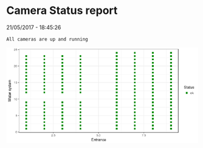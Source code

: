 Camera Status report
================
21/05/2017 - 18:45:26

    All cameras are up and running

![](camreport_files/figure-markdown_github/unnamed-chunk-2-1.png)
